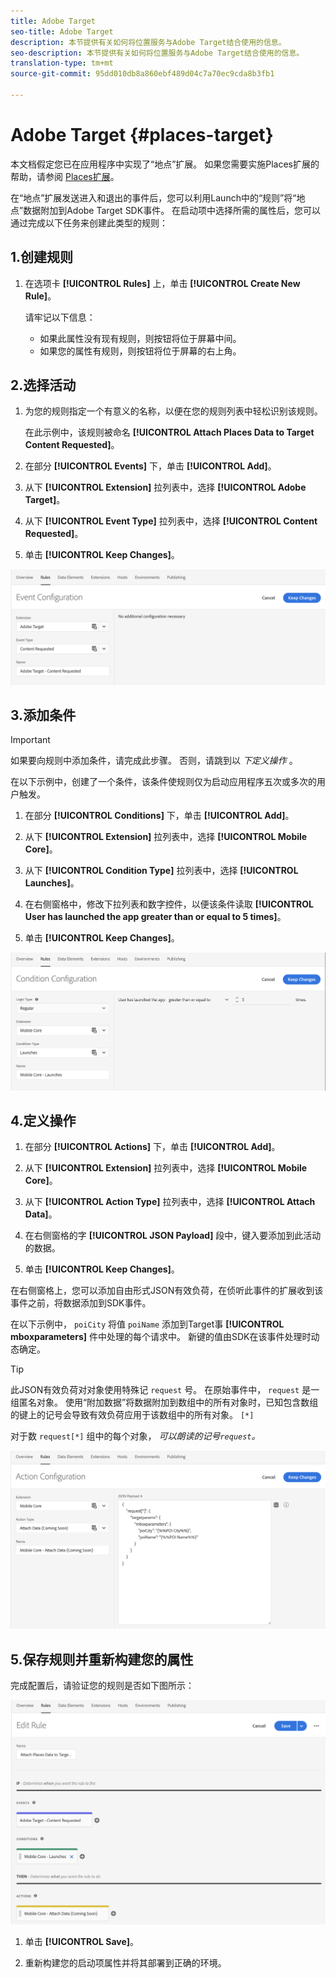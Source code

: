 ```yaml
---
title: Adobe Target
seo-title: Adobe Target
description: 本节提供有关如何将位置服务与Adobe Target结合使用的信息。
seo-description: 本节提供有关如何将位置服务与Adobe Target结合使用的信息。
translation-type: tm+mt
source-git-commit: 95dd010db8a860ebf489d04c7a70ec9cda8b3fb1

---
```



# Adobe Target {#places-target}

本文档假定您已在应用程序中实现了“地点”扩展。 如果您需要实施Places扩展的帮助，请参阅 [Places扩展](/help/places-ext-aep-sdks/places-extension/places-extension.md)。

在“地点”扩展发送进入和退出的事件后，您可以利用Launch中的“规则”将“地点”数据附加到Adobe Target SDK事件。 在启动项中选择所需的属性后，您可以通过完成以下任务来创建此类型的规则：

## 1.创建规则

1. 在选项卡 **[!UICONTROL Rules]** 上，单击 **[!UICONTROL Create New Rule]**。

   请牢记以下信息：

   * 如果此属性没有现有规则，则按钮将位于屏幕中间。
   * 如果您的属性有规则，则按钮将位于屏幕的右上角。

## 2.选择活动

1. 为您的规则指定一个有意义的名称，以便在您的规则列表中轻松识别该规则。

   在此示例中，该规则被命名 **[!UICONTROL Attach Places Data to Target Content Requested]**。

1. 在部分 **[!UICONTROL Events]** 下，单击 **[!UICONTROL Add]**。

1. 从下 **[!UICONTROL Extension]** 拉列表中，选择 **[!UICONTROL Adobe Target]**。

1. 从下 **[!UICONTROL Event Type]** 拉列表中，选择 **[!UICONTROL Content Requested]**。

1. 单击 **[!UICONTROL Keep Changes]**。

![添加活动](/help/assets/ad-setEvent_target.png)

## 3.添加条件

>[!IMPORTANT]
>
>如果要向规则中添加条件，请完成此步骤。 否则，请跳到以 *下定义操作* 。

在以下示例中，创建了一个条件，该条件使规则仅为启动应用程序五次或多次的用户触发。

1. 在部分 **[!UICONTROL Conditions]** 下，单击 **[!UICONTROL Add]**。

1. 从下 **[!UICONTROL Extension]** 拉列表中，选择 **[!UICONTROL Mobile Core]**。

1. 从下 **[!UICONTROL Condition Type]** 拉列表中，选择 **[!UICONTROL Launches]**。

1. 在右侧窗格中，修改下拉列表和数字控件，以便该条件读取 **[!UICONTROL User has launched the app greater than or equal to 5 times]**。

1. 单击 **[!UICONTROL Keep Changes]**。

![添加活动](/help/assets/ad-setCondition_target.png)

## 4.定义操作

1. 在部分 **[!UICONTROL Actions]** 下，单击 **[!UICONTROL Add]**。

1. 从下 **[!UICONTROL Extension]** 拉列表中，选择 **[!UICONTROL Mobile Core]**。

1. 从下 **[!UICONTROL Action Type]** 拉列表中，选择 **[!UICONTROL Attach Data]**。

1. 在右侧窗格的字 **[!UICONTROL JSON Payload]** 段中，键入要添加到此活动的数据。

1. 单击 **[!UICONTROL Keep Changes]**。

在右侧窗格上，您可以添加自由形式JSON有效负荷，在侦听此事件的扩展收到该事件之前，将数据添加到SDK事件。

在以下示例中， `poiCity` 将值 `poiName` 添加到Target事 **[!UICONTROL mboxparameters]** 件中处理的每个请求中。 新键的值由SDK在该事件处理时动态确定。

>[!TIP]
>
>此JSON有效负荷对对象使用特殊记 `request` 号。 在原始事件中， `request` 是一组匿名对象。 使用“附加数据”将数据附加到数组中的所有对象时，已知包含数组的键上的记号会导致有效负荷应用于该数组中的所有对象。 `[*]`
>
>对于数 `request[*]` 组中的每个对象， _可以朗读的记号`request`。_

![添加活动](/help/assets/ad-setAction_target.png)

## 5.保存规则并重新构建您的属性

完成配置后，请验证您的规则是否如下图所示：

![完整规则](/help/assets/ad-ruleComplete_target.png)

1. 单击 **[!UICONTROL Save]**。

1. 重新构建您的启动项属性并将其部署到正确的环境。
